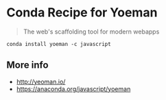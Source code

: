 # Conda Recipe for Yoeman

> The web's scaffolding tool for modern webapps

```
conda install yoeman -c javascript
```

## More info

* http://yeoman.io/
* https://anaconda.org/javascript/yoeman
